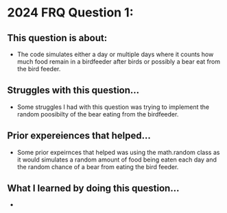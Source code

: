 # 2024 FRQ Question 1: 
## This question is about:
* The code simulates either a day or multiple days where it counts how much food remain in a birdfeeder after birds or possibly a bear eat from the bird feeder.

## Struggles with this question...
* Some struggles I had with this question was trying to implement the random poosibilty of the bear eating from the birdfeeder.

## Prior expereiences that helped...
* Some prior expeirnces that helped was using the math.random class as it would simulates a random amount of food being eaten each day and the random chance of a bear from eating the bird feeder.

## What I learned by doing this question...
* 
